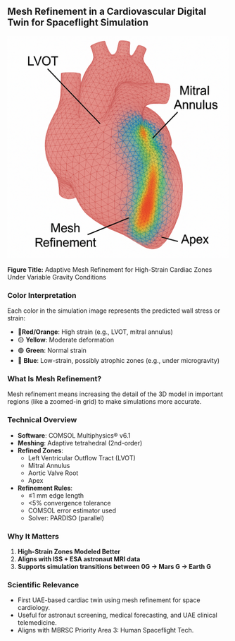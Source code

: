 ## Mesh Refinement in a Cardiovascular Digital Twin for Spaceflight Simulation

![Mesh Refinement Simulation](./Untitled%20picture.png)

**Figure Title:** Adaptive Mesh Refinement for High-Strain Cardiac Zones Under Variable Gravity Conditions

### Color Interpretation
Each color in the simulation image represents the predicted wall stress or strain:
- 🔴**Red/Orange**: High strain (e.g., LVOT, mitral annulus)
- 🟡 **Yellow**: Moderate deformation
- 🟢 **Green**: Normal strain
- 🔵 **Blue**: Low-strain, possibly atrophic zones (e.g., under microgravity)

### What Is Mesh Refinement?
Mesh refinement means increasing the detail of the 3D model in important regions (like a zoomed-in grid) to make simulations more accurate.

### Technical Overview
- **Software**: COMSOL Multiphysics® v6.1
- **Meshing**: Adaptive tetrahedral (2nd-order)
- **Refined Zones**:
  - Left Ventricular Outflow Tract (LVOT)
  - Mitral Annulus
  - Aortic Valve Root
  - Apex
- **Refinement Rules**:
  - ≤1 mm edge length
  - <5% convergence tolerance
  - COMSOL error estimator used
  - Solver: PARDISO (parallel)

### Why It Matters
1. **High-Strain Zones Modeled Better**
2. **Aligns with ISS + ESA astronaut MRI data**
3. **Supports simulation transitions between 0G → Mars G → Earth G**

### Scientific Relevance
- First UAE-based cardiac twin using mesh refinement for space cardiology.
- Useful for astronaut screening, medical forecasting, and UAE clinical telemedicine.
- Aligns with MBRSC Priority Area 3: Human Spaceflight Tech.


